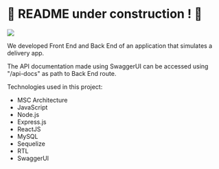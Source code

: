 # :construction: README under construction ! :construction:
<!-- Olá, Tryber!
Esse é apenas um arquivo inicial para o README do seu projeto.
É essencial que você preencha esse documento por conta própria, ok?
Não deixe de usar nossas dicas de escrita de README de projetos, e deixe sua criatividade brilhar!
:warning: IMPORTANTE: você precisa deixar nítido:
- quais arquivos/pastas foram desenvolvidos por você; 
- quais arquivos/pastas foram desenvolvidos por outra pessoa estudante;
- quais arquivos/pastas foram desenvolvidos pela Trybe.
-->

![](https://github.com/uroque/delivery-app/blob/main/app_delivery.gif)

We developed Front End and Back End of an application that simulates a delivery app. 

The API documentation made using SwaggerUI can be accessed using "/api-docs" as path to Back End route.

Technologies used in this project:

- MSC Architecture
- JavaScript
- Node.js
- Express.js
- ReactJS
- MySQL
- Sequelize
- RTL
- SwaggerUI
